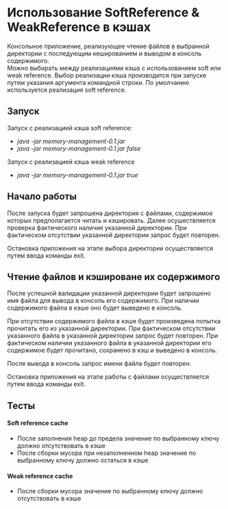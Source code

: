 # Использование SoftReference & WeakReference в кэшах

Консольное приложение, реализующее чтение файлов в выбранной директории с последующим кешированием и выводом в консоль содержимого.  
Можно выбирать между реализациями кэша с использованием soft или weak reference. 
Выбор реализации кэша производится при запуске путем указания аргумента командной строки.
По умолчанию используется реализация soft reference.

## Запуск
Запуск с реализацией кэша soft reference:
* *java -jar memory-management-0.1.jar*  
* *java -jar memory-management-0.1.jar false*

Запуск с реализацией кэша weak reference
* *java -jar memory-management-0.1.jar true*

## Начало работы
После запуска будет запрошена директория с файлами, содержимое которых предполагается читать и кэшировать.
Далее осушествляется проверка фактического наличия указанной директории.
При фактическом отсутствии указанной директории запрос будет повторен.

Остановка приложения на этапе выбора директории осуществляется путем ввода команды exit.

## Чтение файлов и кэшироване их содержимого
После успешной валидации указанной директории будет запрошено имя файла для вывода в консоль его содержимого.
При наличии содержимого файла в кэше оно будет выведено в консоль.

При отсутствии содержимого файла в кэше будет произведена попытка прочитать его из указанной директории.
При фактическом отсутствии указанного файла в указанной директории запрос будет повторен.
При фактическом наличии указанного файла в указанной директории его содержимое будет прочитано, сохранено в кэш и выведено в консоль.

После вывода в консоль запрос имени файла будет повторен.

Остановка приложения на этапе работы с файлами осуществляется путем ввода команды exit.

## Тесты

#### Soft reference cache
* После заполнения heap до предела значение по выбранному ключу должно отсутствовать в кэше
* После сборки мусора при незаполненном heap значение по выбранному ключу должно остаться в кэше

#### Weak reference cache
* После сборки мусора значение по выбранному ключу должно отсутствовать в кэше